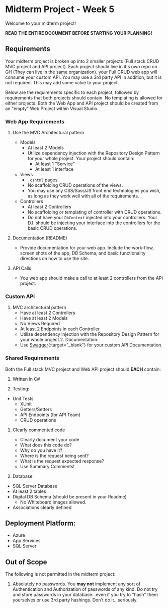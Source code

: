 # Midterm Project - Week 5

Welcome to your midterm project! 

**READ THE ENTIRE DOCUMENT BEFORE STARTING YOUR PLANNING!**

## Requirements

Your midterm project is broken up into 2 smaller projects (Full stack CRUD MVC project and API project). Each project should live in it's own repo on GH (They can live in the same organization).
your Full CRUD web app will consume your custom API. You may use a 3rd party
API in addition, but it is not required. This may add some value to your project. 

Below are the requirements specific to each project, followed by requirements that both projects should contain. No templating is allowed for either projects. Both the Web App and API project should be created from an "empty" Web Project within Visual Studio. 

### Web App Requirements
1. Use the MVC Architectural pattern
	- Models
      - At least 2 Models
	  - Utilize dependency injection with the Repository Design Pattern for your whole project. Your project should contain:
		- At least 1 "Service"
		- At least 1 interface
	- Views 
      - `.cshtml` pages
	  - No scaffolding CRUD operations of the views. 
	  - You may use any CSS/Sass/JS front end technologies you wish, as long as they work well with all of the requirements.
	- Controllers
      - At least 2 Controllers
	  - No scaffolding or templating of controller with CRUD operations.
	  - Do not have your `DbContext` injected into your controllers. Your D.I. should be injecting your interface into the controllers for the basic CRUD operations.

1. Documentation (README)
     - Provide documentation for your web app. Include
     the work-flow, screen shots of the app, DB Schema, and basic
    functionality directions on how to use the site.

1. API Calls
	- You web app should make a call to at least 2 controllers from the API project. 

### Custom API
1. MVC architectural pattern
   - Have at least 2 Controllers
   - Have at least 2 Models
   - No Views Required
   - At least 2 Endpoints in each Controller
   - Utilize dependency injection with the Repository Design Pattern for your whole project.2. Documentation:
   - Use [Swagger](https://docs.microsoft.com/en-us/aspnet/core/tutorials/web-api-help-pages-using-swagger?view=aspnetcore-2.1){:target="_blank"}  for your custom API Documentation.


### Shared Requirements
Both the Full stack MVC project and Web API project should **EACH** contain:

1. Written in C#

1. Testing:
  - Unit Tests
	- XUnit
	- Getters/Setters
	- API Endpoints (for API Team)
	- CRUD operations

1. Clearly commented code
	- Clearly document your code 
	- What does this code do?
	- Why do you have it?
	- Where is the request being sent?
	- What is the request expected response?
    - Use Summary Comments!

1. Database
  - SQL Server Database
  - At least 2 tables
  - Digital DB Schema (should be present in your Readme)
	- No Whiteboard images allowed.
  - Associations clearly defined

## Deployment Platform:
- Azure
- App Services
- SQL Server


## Out of Scope
The following is not permitted in the midterm project:

1. Absolutely no passwords. You **may not** implement any sort of Authentication and Authorization of passwords of any kind. Do not try and store passwords in your database...even if you try to "hash" them yourselves or use 3rd party hashings. Don't do it...seriously.

